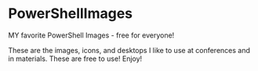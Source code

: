 # PowerShellImages
MY favorite PowerShell Images - free for everyone!

These are the images, icons, and desktops I like to use at conferences and in materials. These are
free to use! Enjoy!


